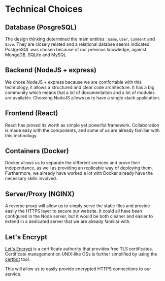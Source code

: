 # Technical Choices

## Database (PosgreSQL)

The design thinking determined the main entities : `Game`, `User`, `Comment` and `Save`.
They are closely related and a relational databse seems indicated.
PostgreSQL was chosen because of our previous knowledge, against MongoDB, SQLite and MySQL

## Backend (NodeJS + express)

We chose NodeJS + express because we are comfortable with this technology, it allows a structured and clear code architecture. It has a big community which means that a lot of documentation and a lot of modules are available. Choosing NodeJS allows us to have a single stack application.

## Frontend (React)

React has proved its worth as simple yet powerful framework. Collaboration is made easy with the components, and some of us are already familiar with this technology.

## Containers (Docker)

Docker allows us to separate the different services and prove their independance, as well as providing an replicable way of deploying them. Furthermore, we already have worked a lot with Docker already have the necessary skills involved.

## Server/Proxy (NGINX)

A reverse proxy will allow us to simply serve the static files and provide easily the HTTPS layer to secure our website. It could all have been configured in the Node server, but it would be both cleaner and easier to extend in a dedicated server that we are already familiar with.

## Let's Encrypt

[Let's Encrypt](https://letsencrypt.org/) is a certificate authority that provides free TLS certificates. Certificate management on UNIX-like OSs is further simplified by using the [certbot](https://certbot.eff.org/) tool.

This will allow us to easily provide encrypted HTTPS connections to our service.
